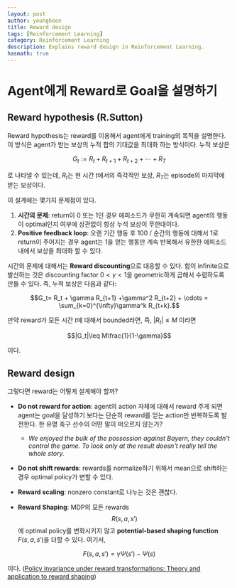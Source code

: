 ```yaml
---
layout: post
author: younghoon
title: Reward design
tags: [Reinforcement Learning]
category: Reinforcement Learning
description: Explains reward design in Reinforcement Learning.
hasmath: true
---
```



# Agent에게 Reward로 Goal을 설명하기 

<!--more-->

## Reward hypothesis (R.Sutton)
Reward hypothesis는 reward를 이용해서 agent에게 training의 목적을 설명한다. 이 방식은 agent가 받는 보상의 누적 합의 기대값을 최대화 하는 방식이다.
누적 보상은

$$G_t := R_t + R_{t+1} + R_{t+2} + \cdots + R_{T}$$

로 나타낼 수 있는데, $R_t$는 현 시간 $t$에서의 즉각적인 보상, $R_{T}$는 episode의 마지막에 받는 보상이다.

이 설계에는 몇가지 문제점이 있다.
1. **시간의 문제**: return이 $0$ 또는 $1$인 경우 에피소드가 무한히 계속되면 agent의 행동이 optimal인지 여부에 상관없이 항상 누석 보상이 무한대이다.
1. **Positive feedback loop**: 오랜 기간 행동 후 $100$ / 순간의 행동에 대해서 $1$로 return이 주어지는 경우 agent는 $1$을 얻는 행동만 계속 반복해서 유한한 에피소드 내에서 보상을 최대화 할 수 있다.

시간의 문제에 대해서는 **Reward discounting**으로 대응할 수 있다. 합이 infinite으로 발산하는 것은 discounting factor $0 <\gamma <1$을 geometric하게 곱해서 수렴하도록 만들 수 있다. 즉, 누적 보상은 다음과 같다:

$$G_t= R_t + \gamma R_{t+1} +\gamma^2 R_{t+2} + \cdots = \sum_{k=0}^{\infty}\gamma^k R_{t+k}.$$

만약 reward가 모든 시간 $t$에 대해서 bounded라면, 즉, $|R_t|\leq M$ 이라면

$$|G_t|\leq M\frac{1}{1-\gamma}$$

이다.


## Reward design
그렇다면 reward는 어떻게 설계해야 할까? 
- **Do not reward for action**: agent의 action 자체에 대해서 reward 주게 되면 agent는 goal을 달성하기 보다는 단순히 reward를 얻는 action만 반복하도록 발전한다. 한 유명 축구 선수의 어떤 말이 떠오르지 않는가?

    - *We enjoyed the bulk of the possession against Bayern, they couldn't control the game. To look only at the result doesn't really tell the whole story.*

- **Do not shift rewards**: rewards를 normalize하기 위해서 mean으로 shift하는 경우 optimal policy가 변할 수 있다.

- **Reward scaling**: nonzero constant로 나누는 것은 괜찮다.

- **Reward Shaping**: MDP의 모든 rewards $$R(s,a,s')$$에 optimal policy를 변화시키지 않고 **potential-based shaping function** $F(s,a,s')$을 더할 수 있다. 여기서,

$$F(s,a,s') = \gamma \Psi(s') - \Psi(s)$$

이다.  ([Policy invariance under reward transformations: Theory and application to reward shaping](https://people.eecs.berkeley.edu/~pabbeel/cs287-fa09/readings/NgHaradaRussell-shaping-ICML1999.pdf))